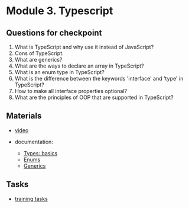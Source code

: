# Module 3. Typescript

## Questions for checkpoint

1. What is TypeScript and why use it instead of JavaScript?
2. Cons of TypeScript.
3. What are generics?
4. What are the ways to declare an array in TypeScript?
5. What is an enum type in TypeScript?
6. What is the difference between the keywords 'interface' and 'type' in TypeScript?
7. How to make all interface properties optional?
8. What are the principles of OOP that are supported in TypeScript?



## Materials

- [video](https://github.com/alex-trofimova/short-track-next-gen/blob/main/3-typescript/video-info/video-info.md)

- documentation: 
    - [Types: basics](https://www.typescriptlang.org/docs/handbook/2/everyday-types.html)
    - [Enums](https://www.typescriptlang.org/docs/handbook/enums.html)
    - [Generics](https://www.typescriptlang.org/docs/handbook/2/generics.html)
    

## Tasks

- [training tasks](https://github.com/alex-trofimova/short-track-next-gen/blob/main/3-typescript/training-tasks/typescript-tasks.md)